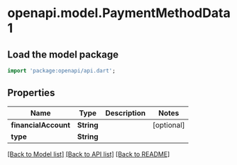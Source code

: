 # openapi.model.PaymentMethodData1

## Load the model package
```dart
import 'package:openapi/api.dart';
```

## Properties
Name | Type | Description | Notes
------------ | ------------- | ------------- | -------------
**financialAccount** | **String** |  | [optional] 
**type** | **String** |  | 

[[Back to Model list]](../README.md#documentation-for-models) [[Back to API list]](../README.md#documentation-for-api-endpoints) [[Back to README]](../README.md)


